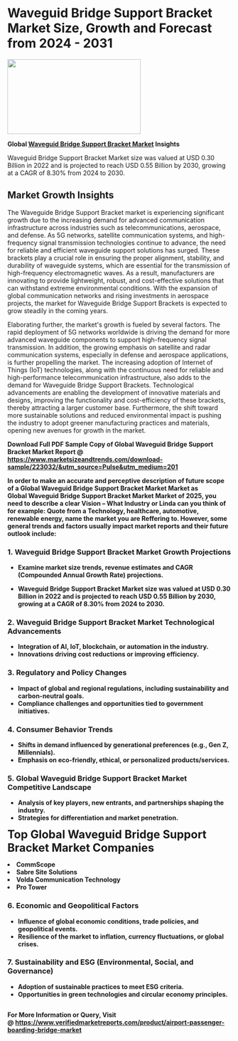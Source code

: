 <H1>Waveguid Bridge Support Bracket Market Size, Growth and Forecast from 2024 - 2031</H1><img class="aligncenter size-medium wp-image-584254" src="https://thirdeyenews.in/wp-content/uploads/2024/09/Global-Market-Research-300x168.jpeg" alt="" width="300" height="168" /><p><strong>Global&nbsp;<a href="https://www.marketsizeandtrends.com/download-sample/223032/&amp;utm_source=Pulse&amp;utm_medium=201">Waveguid Bridge Support Bracket Market</a> Insights</strong></p><p>Waveguid Bridge Support Bracket Market size was valued at USD 0.30 Billion in 2022 and is projected to reach USD 0.55 Billion by 2030, growing at a CAGR of 8.30% from 2024 to 2030.</p><p><h2>Market Growth Insights</h2> <p>The Waveguide Bridge Support Bracket market is experiencing significant growth due to the increasing demand for advanced communication infrastructure across industries such as telecommunications, aerospace, and defense. As 5G networks, satellite communication systems, and high-frequency signal transmission technologies continue to advance, the need for reliable and efficient waveguide support solutions has surged. These brackets play a crucial role in ensuring the proper alignment, stability, and durability of waveguide systems, which are essential for the transmission of high-frequency electromagnetic waves. As a result, manufacturers are innovating to provide lightweight, robust, and cost-effective solutions that can withstand extreme environmental conditions. With the expansion of global communication networks and rising investments in aerospace projects, the market for Waveguide Bridge Support Brackets is expected to grow steadily in the coming years.</p> <p><strong></strong></p> <p>Elaborating further, the market's growth is fueled by several factors. The rapid deployment of 5G networks worldwide is driving the demand for more advanced waveguide components to support high-frequency signal transmission. In addition, the growing emphasis on satellite and radar communication systems, especially in defense and aerospace applications, is further propelling the market. The increasing adoption of Internet of Things (IoT) technologies, along with the continuous need for reliable and high-performance telecommunication infrastructure, also adds to the demand for Waveguide Bridge Support Brackets. Technological advancements are enabling the development of innovative materials and designs, improving the functionality and cost-efficiency of these brackets, thereby attracting a larger customer base. Furthermore, the shift toward more sustainable solutions and reduced environmental impact is pushing the industry to adopt greener manufacturing practices and materials, opening new avenues for growth in the market.</p> <p><strong></p><p><span class=""><strong>Download Full PDF Sample Copy of Global Waveguid Bridge Support Bracket Market Report</strong> @ <a href="https://www.marketsizeandtrends.com/download-sample/223032/&amp;utm_source=Pulse&amp;utm_medium=201" target="_blank">https://www.marketsizeandtrends.com/download-sample/223032/&amp;utm_source=Pulse&amp;utm_medium=201</a></span></p><p>In order to make an accurate and perceptive description of future scope of a Global&nbsp;Waveguid Bridge Support Bracket Market Market as Global&nbsp;Waveguid Bridge Support Bracket Market Market of 2025, you need to describe a clear Vision &ndash; What Industry or Linda can you think of for example: Quote from a Technology, healthcare, automotive, renewable energy, name the market you are Reffering to. However, some general trends and factors usually impact market reports and their future outlook include:</p><h3>1.&nbsp;<strong>Waveguid Bridge Support Bracket Market Growth Projections</strong></h3><ul><li>Examine market size trends, revenue estimates and CAGR (Compounded Annual Growth Rate) projections.</li><li><p>Waveguid Bridge Support Bracket Market size was valued at USD 0.30 Billion in 2022 and is projected to reach USD 0.55 Billion by 2030, growing at a CAGR of 8.30% from 2024 to 2030.</p></li></ul><h3>2.&nbsp;<strong>Waveguid Bridge Support Bracket Market Technological Advancements</strong></h3><ul><li>Integration of AI, IoT, blockchain, or automation in the industry.</li><li>Innovations driving cost reductions or improving efficiency.</li></ul><h3>3.&nbsp;<strong>Regulatory and Policy Changes</strong></h3><ul><li>Impact of global and regional regulations, including sustainability and carbon-neutral goals.</li><li>Compliance challenges and opportunities tied to government initiatives.</li></ul><h3>4.&nbsp;<strong>Consumer Behavior Trends</strong></h3><ul><li>Shifts in demand influenced by generational preferences (e.g., Gen Z, Millennials).</li><li>Emphasis on eco-friendly, ethical, or personalized products/services.</li></ul><h3>5.&nbsp;<strong>Global Waveguid Bridge Support Bracket Market Competitive Landscape</strong></h3><ul><li>Analysis of key players, new entrants, and partnerships shaping the industry.</li><li>Strategies for differentiation and market penetration.</li></ul><p data-pm-slice="1 1 []"><span style="color: inherit; font-family: inherit; font-size: 25px;">Top Global Waveguid Bridge Support Bracket Market Companies</span></p><div class="" data-test-id=""><p><li>CommScope</li><li> Sabre Site Solutions</li><li> Volda Communication Technology</li><li> Pro Tower</li></p></div><h3>6.&nbsp;<strong>Economic and Geopolitical Factors</strong></h3><ul><li>Influence of global economic conditions, trade policies, and geopolitical events.</li><li>Resilience of the market to inflation, currency fluctuations, or global crises.</li></ul><h3>7.&nbsp;<strong>Sustainability and ESG (Environmental, Social, and Governance)</strong></h3><ul><li>Adoption of sustainable practices to meet ESG criteria.</li><li>Opportunities in green technologies and circular economy principles.</li></ul><h2><strong style="font-size: 14px;">For More Information or Query, Visit @&nbsp;</strong><a style="background-color: #ffffff; font-size: 14px;" href="https://www.marketsizeandtrends.com/report/waveguid-bridge-support-bracket-market/" target="_blank">https://www.verifiedmarketreports.com/product/airport-passenger-boarding-bridge-market</a></h2>
